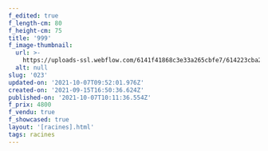 ```yaml
---
f_edited: true
f_length-cm: 80
f_height-cm: 75
title: '999'
f_image-thumbnail:
  url: >-
    https://uploads-ssl.webflow.com/6141f41868c3e33a265cbfe7/614223cba28559599c445264_023.jpg
  alt: null
slug: '023'
updated-on: '2021-10-07T09:52:01.976Z'
created-on: '2021-09-15T16:50:36.624Z'
published-on: '2021-10-07T10:11:36.554Z'
f_prix: 4800
f_vendu: true
f_showcased: true
layout: '[racines].html'
tags: racines
---
```




